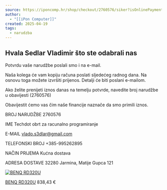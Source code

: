 ```yaml
---
source: https://iponcomp.hr/shop/checkout/2760576/siker?isOnlinePayment=0
author:
  - "[[iPon Computer]]"
created: 2025-04-19
tags:
  - narudzba
---
```

## Hvala Sedlar Vladimir što ste odabrali nas

Potvrdu vaše narudžbe poslali smo i na e-mail.

Naša kolega će vam kopiju računa poslati sljedećeg radnog dana. Na osnovu toga možete izvršiti prijenos. Detalji će biti poslani e-mailom.

Ako želite prenijeti iznos danas na temelju potvrde, navedite broj narudžbe u obavijesti (2760576)

Obavijestit ćemo vas čim naše financije naznače da smo primili iznos.

BROJ NARUDŽBE
2760576

IME
Techdot obrt za racunalno programiranje

E-MAIL
vlado.s3dlar@gmail.com

TELEFONSKI BROJ
+385-995262895

NAČIN PRIJEMA
Kućna dostava

ADRESA DOSTAVE
32280 Jarmina, Matije Gupca 121


[![BENQ RD320U](https://media.icdn.hu/product/GalleryMod/2025-02/667701/resp/1834739_benq-rd320u.webp)](https://iponcomp.hr/shop/proizvod/benq-rd320u/2345920)

[BENQ RD320U](https://iponcomp.hr/shop/proizvod/benq-rd320u/2345920)
838,43 €